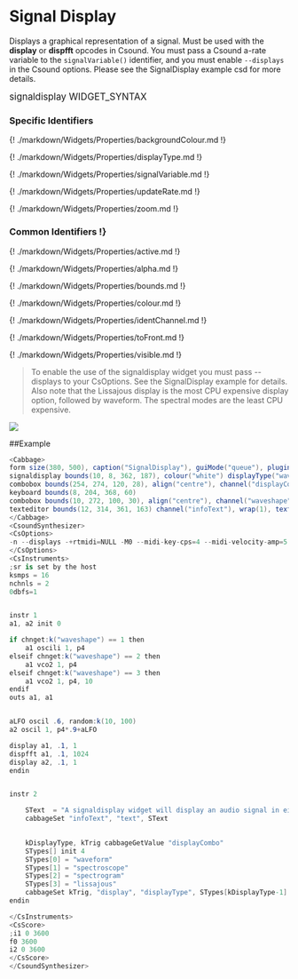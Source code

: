 # Signal Display

Displays a graphical representation of a signal. Must be used with the **display** or **dispfft** opcodes in Csound. You must pass a Csound a-rate variable to the `signalVariable()` identifier, and you must enable `--displays` in the Csound options. Please see the SignalDisplay example csd for more details. 

<big></pre>
signaldisplay WIDGET_SYNTAX
</pre></big>

### Specific Identifiers
{! ./markdown/Widgets/Properties/backgroundColour.md !}  

{! ./markdown/Widgets/Properties/displayType.md !}  

{! ./markdown/Widgets/Properties/signalVariable.md !} 

{! ./markdown/Widgets/Properties/updateRate.md !} 

{! ./markdown/Widgets/Properties/zoom.md !} 

### Common Identifiers !}

{! ./markdown/Widgets/Properties/active.md !}  

{! ./markdown/Widgets/Properties/alpha.md !}  

{! ./markdown/Widgets/Properties/bounds.md !}  

{! ./markdown/Widgets/Properties/colour.md !}  

{! ./markdown/Widgets/Properties/identChannel.md !}  

{! ./markdown/Widgets/Properties/toFront.md !} 

{! ./markdown/Widgets/Properties/visible.md !}  

<!--(End of identifiers)/-->

> To enable the use of the signaldisplay widget you must pass --displays to your CsOptions. See the SignalDisplay example for details. Also note that the Lissajous display is the most CPU expensive display option, followed by waveform. The spectral modes are the least CPU expensive.   

![](../images/signaledisplay.gif)

##Example
<!--(Widget Example)/-->
```csharp
<Cabbage>
form size(380, 500), caption("SignalDisplay"), guiMode("queue"), pluginId("SigD")
signaldisplay bounds(10, 8, 362, 187), colour("white") displayType("waveform"), backgroundColour(147, 210, 0), zoom(-1), signalVariable("a1", "a2"), channel("display")
combobox bounds(254, 274, 120, 28), align("centre"), channel("displayCombo"), text("Waveform", "Spectroscope", "Spectrogram", "Lissajous")
keyboard bounds(8, 204, 368, 60)
combobox bounds(10, 272, 100, 30), align("centre"), channel("waveshape"), items("Sine", "Saw", "Square")
texteditor bounds(12, 314, 361, 163) channel("infoText"), wrap(1), text("A signaldisplay widget will display an audio signal in either the time/pressure, or time/frequency domain. In this example it will display a variety of different waveforms. This widget is works with the 'display' and 'dispfft' opcodes in Csound, and as such you must include the '--displays' flag in your CsOptions.", "", "You must also pass the names of the audio variables you wish to display to the signalVariable() identifier. In this example variables a1 and a2 are displayed.")
</Cabbage>
<CsoundSynthesizer> 
<CsOptions>
-n --displays -+rtmidi=NULL -M0 --midi-key-cps=4 --midi-velocity-amp=5
</CsOptions>
<CsInstruments>
;sr is set by the host
ksmps = 16
nchnls = 2
0dbfs=1


instr 1
a1, a2 init 0

if chnget:k("waveshape") == 1 then
	a1 oscili 1, p4
elseif chnget:k("waveshape") == 2 then
	a1 vco2 1, p4
elseif chnget:k("waveshape") == 3 then
	a1 vco2 1, p4, 10
endif
outs a1, a1


aLFO oscil .6, random:k(10, 100)
a2 oscil 1, p4*.9+aLFO

display	a1, .1, 1
dispfft a1, .1, 1024
display	a2, .1, 1
endin


instr 2

    SText  = "A signaldisplay widget will display an audio signal in either the time/pressure, or time/frequency domain. In this example it will display a variety of different waveforms. This widget is works with the 'display' and 'dispfft' opcodes in Csound, and as such you must include the '--displays' flag in your CsOptions.\n\nYou must also pass the names of the audio variables you wish to display to the signalVariable() identifier. In this example variables a1 and a2 are displayed."
    cabbageSet "infoText", "text", SText
    

    kDisplayType, kTrig cabbageGetValue "displayCombo"
    STypes[] init 4
    STypes[0] = "waveform"
    STypes[1] = "spectroscope"
    STypes[2] = "spectrogram"
    STypes[3] = "lissajous"
    cabbageSet kTrig, "display", "displayType", STypes[kDisplayType-1]
endin

</CsInstruments>
<CsScore>
;i1 0 3600
f0 3600
i2 0 3600
</CsScore>
</CsoundSynthesizer>

```
<!--(End Widget Example)/-->

